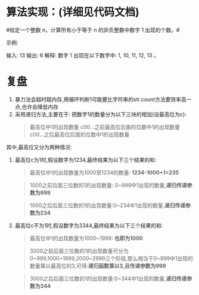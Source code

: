 # 算法实现：(详细见代码文档) #

#给定一个整数 n，计算所有小于等于 n 的非负整数中数字 1 出现的个数。#

示例:

输入: 13
输出: 6 
解释: 数字 1 出现在以下数字中: 1, 10, 11, 12, 13 。

# 复盘 #

1. 暴力法会超时超内存,用循环判断1可能要比字符串的str.count方法要效率高一点,也许会降低内存
2. 采用递归方法,主要在于: 把数字1的数量分为以下三块的相加(设最高位为c):
	>最高位中1的出现数量
	>c00...之前最高位后面的位数中1的出现数量
	>c00...之后最高位后面的位数中1的出现数量

其中,最高位又分为两种情况:

1. 最高位c为1时,假设数字为1234,最终结果为以下三个结果的和:
	>最高位中1的出现数量为1000至1234的数量: **1234-1000+1=235**
	
	>1000之前后面三位数的1的出现数量: 0~999中1出现的数量,**递归传递参数为999**
	
	>1000之后后面三位数的1的出现数量:0~234中1出现的数量,**递归传递参数为234**

2. 最高位c不为1时,假设数字为3344,最终结果为以下三个结果的和:
	>最高位中1的出现数量为1000~1999: **也即为1000**

	>3000之前后面三位数的1的出现数量可分为0~999,1000~1999,2000~2999三个阶段,那么相当于0~999中1出现的数量乘以最高位的3,可得:**递归函数乘以3,且传递参数为999**

	>3000之后后面三位数的1的出现数量:0~344中1出现的数量,**递归传递参数为344**